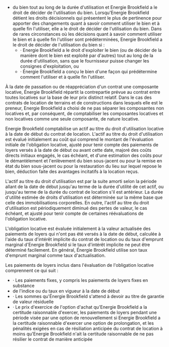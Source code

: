 - du bien tout au long de la durée d'utilisation et Energie Brookfield a le droit de décider de l'utilisation du bien. Lorsqu'Energie Brookfield détient les droits décisionnels qui présentent le plus de pertinence pour apporter des changements quant à savoir comment utiliser le bien et à quelle fin l'utiliser, elle a le droit de décider de l'utilisation du bien. Dans de rares circonstances où les décisions quant à savoir comment utiliser le bien et à quelle fin l'utiliser sont prédéterminées, Energie Brookfield a le droit de décider de l'utilisation du bien si :
	- · Energie Brookfield a le droit d'exploiter le bien (ou de décider de la manière dont le bien est exploité par d'autres) tout au long de la durée d'utilisation, sans que le fournisseur puisse changer les consignes d'exploitation, ou
	- · Énergie Brookfield a conçu le bien d'une façon qui prédétermine comment l'utiliser et à quelle fin l'utiliser.

À la date de passation ou de réappréciation d'un contrat une composante locative, Énergie Brookfield répartit la contrepartie prévue au contrat entre toutes locatives sur la base de leur prix distinct relatif. Dans le cas des contrats de location de terrains et de constructions dans lesquels elle est le preneur, Energie Brookfield a choisi de ne pas séparer les composantes non locatives et, par conséquent, de comptabiliser les composantes locatives et non locatives comme une seule composante, de nature locative.

Energie Brookfield comptabilise un actif au titre du droit d'utilisation locative à la date de début du contrat de location. L'actif au titre du droit d'utilisation est évalué initialement au coût qui comprend le montant de l'évaluation initiale de l'obligation locative, ajusté pour tenir compte des paiements de loyers versés à la date de début ou avant cette date, majoré des coûts directs initiaux engagés, le cas échéant, et d'une estimation des coûts pour le démantèlement et l'enlèvement du bien sous-jacent ou pour la remise en état du bien sous-jacent ou pour la restauration du lieu sur lequel repose le bien, déduction faite des avantages incitatifs à la location reçus.

L'actif au titre du droit d'utilisation est par la suite amorti selon la période allant de la date de début jusqu'au terme de la durée d'utilité de cet actif, ou jusqu'au terme de la durée du contrat de location s'il est antérieur. La durée d'utilité estimée de droits d'utilisation est déterminée sur la même base que celle des immobilisations corporelles. En outre, l'actif au titre du droit d'utilisation est périodiquement diminué des pertes de valeur, le cas échéant, et ajusté pour tenir compte de certaines réévaluations de l'obligation locative.

L'obligation locative est évaluée initialement à la valeur actualisée des paiements de loyers qui n'ont pas été versés à la date de début, calculée à l'aide du taux d'intérêt implicite du contrat de location ou du taux d'emprunt marginal d'Energie Brookfield si le taux d'intérêt implicite ne peut être déterminé facilement. En général, Énergie Brookfield utilise son taux d'emprunt marginal comme taux d'actualisation.

Les paiements de loyers inclus dans l'évaluation de l'obligation locative comprennent ce qui suit :

- · Les paiements fixes, y compris les paiements de loyers fixes en substance
- de l'indice ou du taux en vigueur à la date de début
- · Les sommes qu'Énergie Brookfield s'attend à devoir au titre de garantie de valeur résiduelle
- · Le prix d'exercice de l'option d'achat qu'Energie Brookfield a la certitude raisonnable d'exercer, les paiements de loyers pendant une période visée par une option de renouvellement si Energie Brookfield a la certitude raisonnable d'exercer une option de prolongation, et les pénalités exigées en cas de résiliation anticipée du contrat de location à moins qu'Energie Brookfield n'ait la certitude raisonnable de ne pas résilier le contrat de manière anticipée